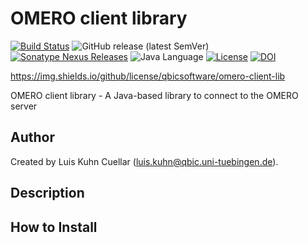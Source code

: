 # OMERO client library

[![Build Status](https://travis-ci.com/qbicsoftware/omero-lib.svg?branch=master)](https://travis-ci.com/qbicsoftware/omero-lib)
![GitHub release (latest SemVer)](https://img.shields.io/github/v/release/qbicsoftware/omero-client-lib)
[![Sonatype Nexus Releases](https://img.shields.io/nexus/r/life.qbic/omero-client-lib?nexusVersion=3&server=https%3A%2F%2Fqbic-repo.qbic.uni-tuebingen.de%2F)](https://qbic-repo.qbic.uni-tuebingen.de/service/rest/repository/browse/maven-releases/life/qbic/omero-client-lib/)
![Java Language](https://img.shields.io/badge/language-java-blue.svg)
[![License](https://img.shields.io/github/license/qbicsoftware/omero-client-lib
)](https://travis-ci.com/qbicsoftware/omero-lib)
[![DOI](https://zenodo.org/badge/176299724.svg)](https://zenodo.org/badge/latestdoi/176299724)

https://img.shields.io/github/license/qbicsoftware/omero-client-lib

OMERO client library - A Java-based library to connect to the OMERO server

## Author
Created by Luis Kuhn Cuellar (luis.kuhn@qbic.uni-tuebingen.de).

## Description

## How to Install
